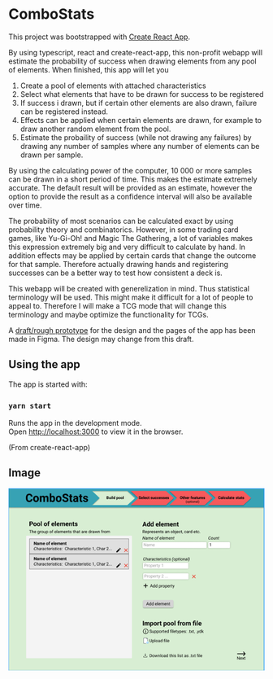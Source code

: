 # ComboStats

This project was bootstrapped with [Create React App](https://github.com/facebook/create-react-app).

By using typescript, react and create-react-app, this non-profit webapp will estimate the probability of success when drawing elements from any pool of elements. When finished, this app will let you

1. Create a pool of elements with attached characteristics
2. Select what elements that have to be drawn for success to be registered
3. If success i drawn, but if certain other elements are also drawn, failure can be registered instead.
4. Effects can be applied when certain elements are drawn, for example to draw another random element from the pool.
5. Estimate the probaility of success (while not drawing any failures) by drawing any number of samples where any number of elements can be drawn per sample.

By using the calculating power of the computer, 10 000 or more samples can be drawn in a short period of time. This makes the estimate extremely accurate. The default result will be provided as an estimate, however the option to provide the result as a confidence interval will also be available over time.

The probability of most scenarios can be calculated exact by using probability theory and combinatorics. However, in some trading card games, like Yu-Gi-Oh! and Magic The Gathering, a lot of variables makes this expression extremely big and very difficult to calculate by hand. In addition effects may be applied by certain cards that change the outcome for that sample. Therefore actually drawing hands and registering successes can be a better way to test how consistent a deck is.

This webapp will be created with generelization in mind. Thus statistical terminology will be used. This might make it difficult for a lot of people to appeal to. Therefore I will make a TCG mode that will change this terminology and maybe optimize the functionality for TCGs.

A [draft/rough prototype](https://www.figma.com/proto/bxJtxBuVM68r6Ir7Ga0gej/Combo-Stats?node-id=45%3A12766&scaling=min-zoom) for the design and the pages of the app has been made in Figma. The design may change from this draft.

## Using the app

The app is started with:

### `yarn start`

Runs the app in the development mode.\
Open [http://localhost:3000](http://localhost:3000) to view it in the browser.

(From create-react-app)

## Image

![Image](draft.png)
